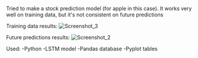 Tried to make a stock prediction model (for apple in this case). It works very well on training data, but it's not consistent on future predictions

Training data results: 
![Screenshot_3](https://github.com/Theo3883/stock-prediction-model/assets/28682857/9f46887d-5e01-40fa-be77-4fc86ec34d7d)

Future predictions results: 
![Screenshot_2](https://github.com/Theo3883/stock-prediction-model/assets/28682857/f23525cd-c537-442c-9618-06f8258096d4)

Used:
  -Python
  -LSTM model
  -Pandas database
  -Pyplot tables
